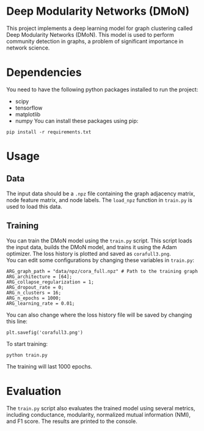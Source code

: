 # Deep Modularity Networks (DMoN)
This project implements a deep learning model for graph clustering called Deep Modularity Networks (DMoN). This model is used to perform community detection in graphs, a problem of significant importance in network science.

# Dependencies 

You need to have the following python packages installed to run the project:

- scipy
- tensorflow
- matplotlib
- numpy
You can install these packages using pip:

`pip install -r requirements.txt`

# Usage 

## Data 

The input data should be a `.npz` file containing the graph adjacency matrix, node feature matrix, and node labels. The `load_npz` function in `train.py` is used to load this data.

## Training 


You can train the DMoN model using the `train.py` script. This script loads the input data, builds the DMoN model, and trains it using the Adam optimizer. The loss history is plotted and saved as `corafull3.png`. <br>
You can edit some configurations by changing these variables in `train.py`:
```
ARG_graph_path = "data/npz/cora_full.npz" # Path to the training graph
ARG_architecture = [64]; 
ARG_collapse_regularization = 1; 
ARG_dropout_rate = 0; 
ARG_n_clusters = 16; 
ARG_n_epochs = 1000; 
ARG_learning_rate = 0.01; 
```
You can also change where the loss history file will be saved by changing this line: 
```
plt.savefig('corafull3.png')
```
To start training: 
```
python train.py
```

The training will last 1000 epochs. 

# Evaluation 

The `train.py` script also evaluates the trained model using several metrics, including conductance, modularity, normalized mutual information (NMI), and F1 score. The results are printed to the console.


